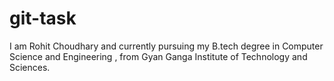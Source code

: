 # git-task
I am Rohit Choudhary and currently pursuing my B.tech degree in Computer Science and Engineering , from Gyan Ganga Institute of Technology and Sciences. 
